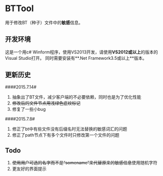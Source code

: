 BTTool
===================


用于修改BT（种子）文件中的**敏感**信息。


开发环境
-------------

这是一个用c# Winform程序，使用VS2013开发，请使用**VS2012或以上**的版本的Visual Studio打开。
同时需要安装有**.Net Framework3.5或以上**版本。


更新历史
-------------------

####2015.7.14#
1. 抽象出了BT文件，减少客户端的不必要依赖，同时也是为了优化性能
2. ~~修改后的文件节点用浅绿色底纹标记~~
3. 修复了一些小bug


####2015.7.8#
1. 修正了bt中有些文件没有后缀名时无法替换的敏感词汇的问题
2. 修正了path节点下有多个文件时只修改第一个文件的问题


Todo
-------------------
1. ~~使用用户可选的名字而不是“somename”来代替原来的敏感信息~~使用随机字符
2.  更友好的界面提示
